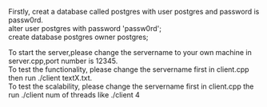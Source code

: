 Firstly, creat a database called postgres with user postgres and password is passw0rd.  
alter user postgres with password 'passw0rd';  
create database postgres owner postgres;  

To start the server,please change the servername to your own machine in server.cpp,port number is 12345.  
To test the functionality, please change the servername first in client.cpp then run ./client textX.txt.   
To test the scalability, please change the servername first in client.cpp the run ./client num of threads like ./client 4
